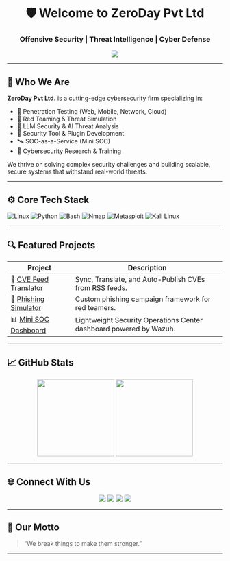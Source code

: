 <!-- README for ZeroDay Pvt Ltd - Cybersecurity Company -->

<h1 align="center">🛡️ Welcome to ZeroDay Pvt Ltd</h1>
<h3 align="center">Offensive Security | Threat Intelligence | Cyber Defense</h3>

<p align="center">
  <img src="https://readme-typing-svg.demolab.com?font=Fira+Code&size=22&pause=1000&center=true&vCenter=true&width=500&lines=We+Hunt+Threats.+We+Break+Barriers.;Red+Teaming+|+Pentesting+|+SecOps+Automation;Securing+Tomorrow%2C+Today.">
</p>

---

## 🧠 Who We Are

**ZeroDay Pvt Ltd.** is a cutting-edge cybersecurity firm specializing in:
- 🔐 Penetration Testing (Web, Mobile, Network, Cloud)
- 🚨 Red Teaming & Threat Simulation
- 🧪 LLM Security & AI Threat Analysis
- 🧰 Security Tool & Plugin Development
- 🛰️ SOC-as-a-Service (Mini SOC)
- 🧠 Cybersecurity Research & Training

We thrive on solving complex security challenges and building scalable, secure systems that withstand real-world threats.

---

## ⚙️ Core Tech Stack

![Linux](https://img.shields.io/badge/Linux-000?style=for-the-badge&logo=linux&logoColor=white)
![Python](https://img.shields.io/badge/Python-14354C?style=for-the-badge&logo=python&logoColor=white)
![Bash](https://img.shields.io/badge/Bash-121011?style=for-the-badge&logo=gnubash)
![Nmap](https://img.shields.io/badge/Nmap-00425A?style=for-the-badge&logo=nmap&logoColor=white)
![Metasploit](https://img.shields.io/badge/Metasploit-232323?style=for-the-badge&logo=metasploit)
![Kali Linux](https://img.shields.io/badge/Kali_Linux-557C94?style=for-the-badge&logo=kalilinux&logoColor=white)

---

## 🔍 Featured Projects

| Project | Description |
|--------|-------------|
| 🔧 [CVE Feed Translator](https://github.com/ZeroDay-Lk/cve-feed-translator) | Sync, Translate, and Auto-Publish CVEs from RSS feeds. |
| 🎣 [Phishing Simulator](https://github.com/ZeroDay-Lk/phishing-sim) | Custom phishing campaign framework for red teamers. |
| 📊 [Mini SOC Dashboard](https://github.com/ZeroDay-Lk/mini-soc) | Lightweight Security Operations Center dashboard powered by Wazuh. |

---

## 📈 GitHub Stats

<p align="center">
  <img src="https://github-readme-stats.vercel.app/api?username=ZeroDay-Lk&show_icons=true&theme=radical" height="180"/>
  <img src="https://github-readme-stats.vercel.app/api/top-langs/?username=ZeroDay-Lk&layout=compact&theme=radical" height="180"/>
</p>

---

## 🌐 Connect With Us

<p align="center">
  <a href="https://zeroday.lk" target="_blank"><img src="https://img.shields.io/badge/Website-ZeroDay.lk-blue?style=for-the-badge&logo=firefox-browser" /></a>
  <a href="https://twitter.com/zeroday_lk" target="_blank"><img src="https://img.shields.io/badge/X-(Twitter)-000?style=for-the-badge&logo=twitter" /></a>
  <a href="https://linkedin.com/company/zeroday-lk" target="_blank"><img src="https://img.shields.io/badge/LinkedIn-ZeroDay-blue?style=for-the-badge&logo=linkedin" /></a>
  <a href="https://github.com/ZeroDay-Lk" target="_blank"><img src="https://img.shields.io/badge/GitHub-ZeroDay-black?style=for-the-badge&logo=github" /></a>
</p>

---

## 💬 Our Motto

> “We break things to make them stronger.”

---

